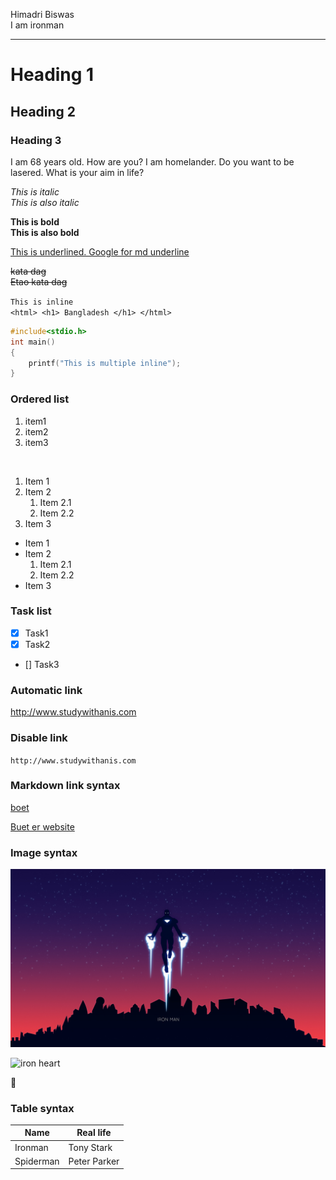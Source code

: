 <!--Mardown tutorial-->
Himadri Biswas  
I am ironman

---
# Heading 1
## Heading 2
### Heading 3

<p>I am 68 years old. How are you? I am homelander. Do you want to be lasered. What is your aim in life?</p>

<i>This is italic</i>  
_This is also italic_

<b>This is bold</b>  
__This  is also bold__

<u>This is underlined. Google for md underline</u>

<del> kata dag</del>  
~~Etao kata dag~~

`This is inline`  
`<html> <h1> Bangladesh </h1> </html>`  

```c
#include<stdio.h>
int main()
{
    printf("This is multiple inline");
}
```
### Ordered list
<ol>
<li>item1</li>
<li>item2</li>
<li>item3</li>
</ol>

</br>

1. Item 1
2. Item 2
    1. Item 2.1  
    2. Item 2.2
3. Item 3

- Item 1
- Item 2
    1. Item 2.1  
    2. Item 2.2
- Item 3

### Task list

- [x] Task1
- [x] Task2
- [] Task3

### Automatic link
http://www.studywithanis.com

### Disable link
`http://www.studywithanis.com`

### Markdown link syntax
[boet](http://www.buet.ac.bd)

<!---This is kind of macro, for link--->
[boetwebsite]: http://www.buet.ac.bd

[Buet er website][boetwebsite]

### Image syntax
![altText](images/ironman.jpg)

<img src=".images/ironman.jpg" width="400" title= "iron heart">

🫥

### Table syntax

|Name|Real life|
|-----|-----|
|Ironman|Tony Stark|
|Spiderman|Peter Parker|












